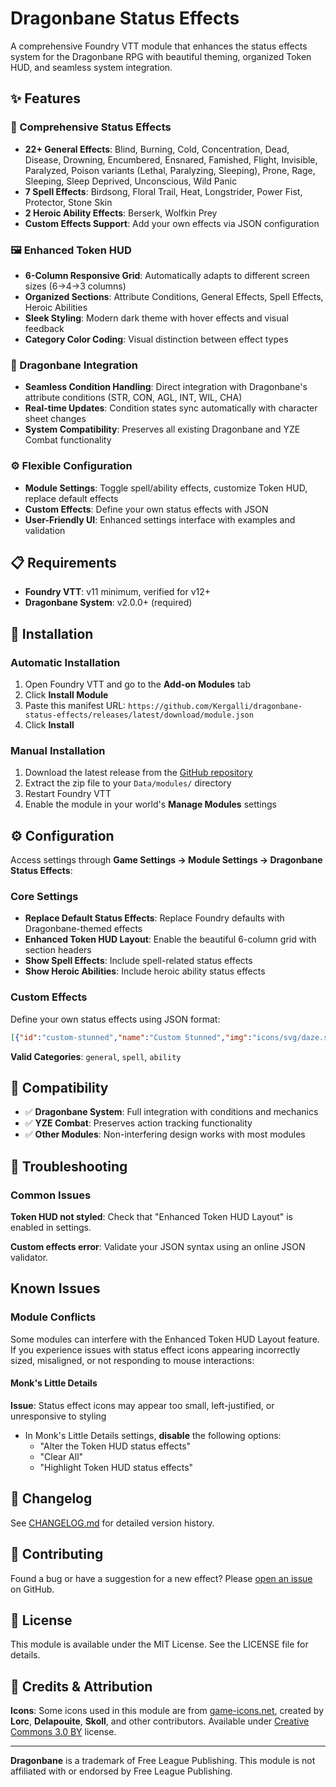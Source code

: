# Dragonbane Status Effects

A comprehensive Foundry VTT module that enhances the status effects system for the Dragonbane RPG with beautiful theming, organized Token HUD, and seamless system integration.

## ✨ Features

### 🎨 Comprehensive Status Effects
- **22+ General Effects**: Blind, Burning, Cold, Concentration, Dead, Disease, Drowning, Encumbered, Ensnared, Famished, Flight, Invisible, Paralyzed, Poison variants (Lethal, Paralyzing, Sleeping), Prone, Rage, Sleeping, Sleep Deprived, Unconscious, Wild Panic
- **7 Spell Effects**: Birdsong, Floral Trail, Heat, Longstrider, Power Fist, Protector, Stone Skin  
- **2 Heroic Ability Effects**: Berserk, Wolfkin Prey
- **Custom Effects Support**: Add your own effects via JSON configuration

### 🖼️ Enhanced Token HUD
- **6-Column Responsive Grid**: Automatically adapts to different screen sizes (6→4→3 columns)
- **Organized Sections**: Attribute Conditions, General Effects, Spell Effects, Heroic Abilities
- **Sleek Styling**: Modern dark theme with hover effects and visual feedback
- **Category Color Coding**: Visual distinction between effect types

### 🐉 Dragonbane Integration
- **Seamless Condition Handling**: Direct integration with Dragonbane's attribute conditions (STR, CON, AGL, INT, WIL, CHA)
- **Real-time Updates**: Condition states sync automatically with character sheet changes
- **System Compatibility**: Preserves all existing Dragonbane and YZE Combat functionality

### ⚙️ Flexible Configuration
- **Module Settings**: Toggle spell/ability effects, customize Token HUD, replace default effects
- **Custom Effects**: Define your own status effects with JSON
- **User-Friendly UI**: Enhanced settings interface with examples and validation

## 📋 Requirements

- **Foundry VTT**: v11 minimum, verified for v12+
- **Dragonbane System**: v2.0.0+ (required)

## 🚀 Installation

### Automatic Installation
1. Open Foundry VTT and go to the **Add-on Modules** tab
2. Click **Install Module**
3. Paste this manifest URL: `https://github.com/Kergalli/dragonbane-status-effects/releases/latest/download/module.json`
4. Click **Install**

### Manual Installation
1. Download the latest release from the [GitHub repository](https://github.com/Kergalli/dragonbane-status-effects)
2. Extract the zip file to your `Data/modules/` directory
3. Restart Foundry VTT
4. Enable the module in your world's **Manage Modules** settings

## ⚙️ Configuration

Access settings through **Game Settings → Module Settings → Dragonbane Status Effects**:

### Core Settings
- **Replace Default Status Effects**: Replace Foundry defaults with Dragonbane-themed effects
- **Enhanced Token HUD Layout**: Enable the beautiful 6-column grid with section headers
- **Show Spell Effects**: Include spell-related status effects
- **Show Heroic Abilities**: Include heroic ability status effects

### Custom Effects
Define your own status effects using JSON format:

```json
[{"id":"custom-stunned","name":"Custom Stunned","img":"icons/svg/daze.svg","category":"general"},{"id":"magic-shield","name":"Magic Shield","img":"icons/svg/shield.svg","category":"spell"}]
```

**Valid Categories**: `general`, `spell`, `ability`

## 🤝 Compatibility

- ✅ **Dragonbane System**: Full integration with conditions and mechanics
- ✅ **YZE Combat**: Preserves action tracking functionality  
- ✅ **Other Modules**: Non-interfering design works with most modules

## 🐛 Troubleshooting

### Common Issues

**Token HUD not styled**: Check that "Enhanced Token HUD Layout" is enabled in settings.

**Custom effects error**: Validate your JSON syntax using an online JSON validator.

## Known Issues

### Module Conflicts

Some modules can interfere with the Enhanced Token HUD Layout feature. If you experience issues with status effect icons appearing incorrectly sized, misaligned, or not responding to mouse interactions:

#### **Monk's Little Details**
**Issue**: Status effect icons may appear too small, left-justified, or unresponsive to styling
- In Monk's Little Details settings, **disable** the following options:
  - "Alter the Token HUD status effects"  
  - "Clear All"
  - "Highlight Token HUD status effects"

## 📝 Changelog

See [CHANGELOG.md](CHANGELOG.md) for detailed version history.

## 🤝 Contributing

Found a bug or have a suggestion for a new effect? Please [open an issue](https://github.com/Kergalli/dragonbane-status-effects/issues) on GitHub.

## 📄 License

This module is available under the MIT License. See the LICENSE file for details.

## 🎨 Credits & Attribution

**Icons**: Some icons used in this module are from [game-icons.net](https://game-icons.net), created by **Lorc**, **Delapouite**, **Skoll**, and other contributors. Available under [Creative Commons 3.0 BY](https://creativecommons.org/licenses/by/3.0/) license.

---

**Dragonbane** is a trademark of Free League Publishing. This module is not affiliated with or endorsed by Free League Publishing.